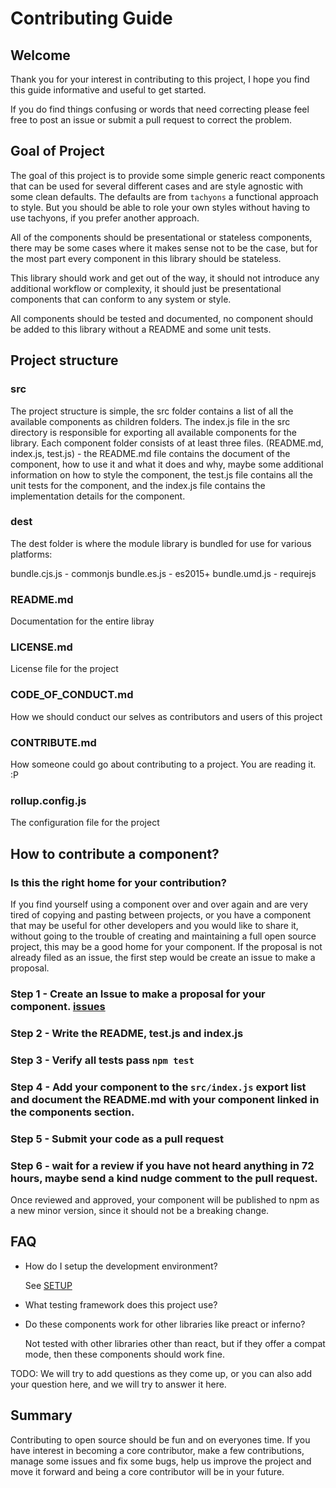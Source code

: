 # Contributing Guide

## Welcome

Thank you for your interest in contributing to this project, I hope you find this guide informative and useful to get started.

If you do find things confusing or words that need correcting please feel free to post an issue or submit a pull request to correct the problem.

## Goal of Project

The goal of this project is to provide some simple generic react components that can be used for several different cases and are style agnostic with some clean defaults. The defaults are from `tachyons` a functional approach to style. But you should be able to role your own styles without having to use tachyons, if you prefer another approach.

All of the components should be presentational or stateless components, there may be some cases where it makes sense not to be the case, but for the most part every component in this library should be stateless.

This library should work and get out of the way, it should not introduce any additional workflow or complexity, it should just be presentational components that can conform to any system or style.

All components should be tested and documented, no component should be added to this library without a README and some unit tests.

## Project structure

### src

The project structure is simple, the src folder contains a list of all the available components as children folders. The index.js file in the src directory is responsible for exporting all available components for the library. Each component folder consists of at least three files. (README.md, index.js, test.js) - the README.md file contains the document of the component, how to use it and what it does and why, maybe some additional information on how to style the component, the test.js file contains all the unit tests for the component, and the index.js file contains the implementation details for the component.

### dest

The dest folder is where the module library is bundled for use for various platforms:

bundle.cjs.js - commonjs
bundle.es.js - es2015+
bundle.umd.js - requirejs

### README.md

Documentation for the entire libray

### LICENSE.md

License file for the project

### CODE_OF_CONDUCT.md

How we should conduct our selves as contributors and users of this project

### CONTRIBUTE.md

How someone could go about contributing to a project. You are reading it. :P

### rollup.config.js

The configuration file for the project

## How to contribute a component?

### Is this the right home for your contribution?

If you find yourself using a component over and over again and are very tired of copying and pasting between projects, or you have a component that may be useful for other developers and you would like to share it, without going to the trouble of creating and maintaining a full open source project, this may be a good home for your component. If the proposal is not already filed as an issue, the first step would be create an issue to make a proposal.

### Step 1 - Create an Issue to make a proposal for your component. [issues](issues)

### Step 2 - Write the README, test.js and index.js

### Step 3 - Verify all tests pass `npm test`

### Step 4 - Add your component to the `src/index.js` export list and document the README.md with your component linked in the components section.

### Step 5 - Submit your code as a pull request

### Step 6 - wait for a review if you have not heard anything in 72 hours, maybe send a kind nudge comment to the pull request.

Once reviewed and approved, your component will be published to npm as a new minor version, since it should not be a breaking change.

## FAQ

* How do I setup the development environment?

    See [SETUP](README.md/#setup)

* What testing framework does this project use?

* Do these components work for other libraries like preact or inferno?

    Not tested with other libraries other than react, but if they offer a compat mode, then these components should work fine.

TODO: We will try to add questions as they come up, or you can also add your question here, and we will try to answer it here.

## Summary

Contributing to open source should be fun and on everyones time. If you have interest in becoming a core contributor, make a few contributions, manage some issues and fix some bugs, help us improve the project and move it forward and being a core contributor will be in your future.
